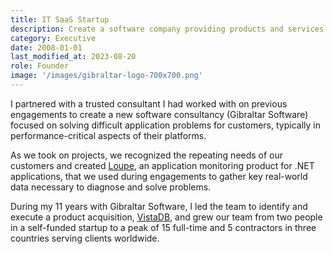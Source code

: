 ```yaml
---
title: IT SaaS Startup
description: Create a software company providing products and services for solving hard performance, availability, and scalability problems.
category: Executive
date: 2008-01-01
last_modified_at: 2023-08-20
role: Founder
image: '/images/gibraltar-logo-700x700.png'
---
```


I partnered with a trusted consultant I had worked with on previous engagements to create a new software consultancy (Gibraltar Software) focused on solving difficult application problems for customers, typically in performance-critical aspects of their platforms.  

As we took on projects, we recognized the repeating needs of our customers and created [Loupe](/work/loupe), an application monitoring product for .NET applications, that we used during engagements to gather key real-world data necessary to diagnose and solve problems.

During my 11 years with Gibraltar Software, I led the team to identify and execute a product acquisition, [VistaDB](https://vistadb.com), and grew our team from two people in a self-funded startup to a peak of 15 full-time and 5 contractors in three countries serving clients worldwide.